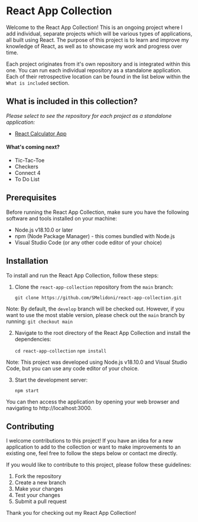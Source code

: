 # React App Collection

Welcome to the React App Collection! This is an ongoing project where I add individual, separate projects which will be various types of applications, all built using React. The purpose of this project is to learn and improve my knowledge of React, as well as to showcase my work and progress over time.

Each project originates from it's own repository and is integrated within this one. You can run each individual repository as a standalone application. Each of their retrospective location can be found in the list below within the `What is included` section.

## What is included in this collection?
_Please select to see the repository for each project as a standalone application:_

- [React Calculator App](https://github.com/SMelidoni/react-calculator-app)

#### What's coming next?

- Tic-Tac-Toe
- Checkers
- Connect 4
- To Do List

## Prerequisites

Before running the React App Collection, make sure you have the following software and tools installed on your machine:

- Node.js v18.10.0 or later
- npm (Node Package Manager) - this comes bundled with Node.js
- Visual Studio Code (or any other code editor of your choice)

## Installation

To install and run the React App Collection, follow these steps:

1. Clone the `react-app-collection` repository from the `main` branch: 

   `git clone https://github.com/SMelidoni/react-app-collection.git`
   
Note: By default, the `develop` branch will be checked out. However, if you want to use the most stable version, please check out the `main` branch by running: `git checkout main`

2. Navigate to the root directory of the React App Collection and install the dependencies:

   `cd react-app-collection`
   `npm install`
   
Note: This project was developed using Node.js v18.10.0 and Visual Studio Code, but you can use any code editor of your choice.

3. Start the development server:

   `npm start`
   
You can then access the application by opening your web browser and navigating to http://localhost:3000.

## Contributing

I welcome contributions to this project! If you have an idea for a new application to add to the collection or want to make improvements to an existing one, feel free to follow the steps below or contact me directly.

If you would like to contribute to this project, please follow these guidelines:

1. Fork the repository
2. Create a new branch
3. Make your changes
4. Test your changes
5. Submit a pull request

Thank you for checking out my React App Collection!
